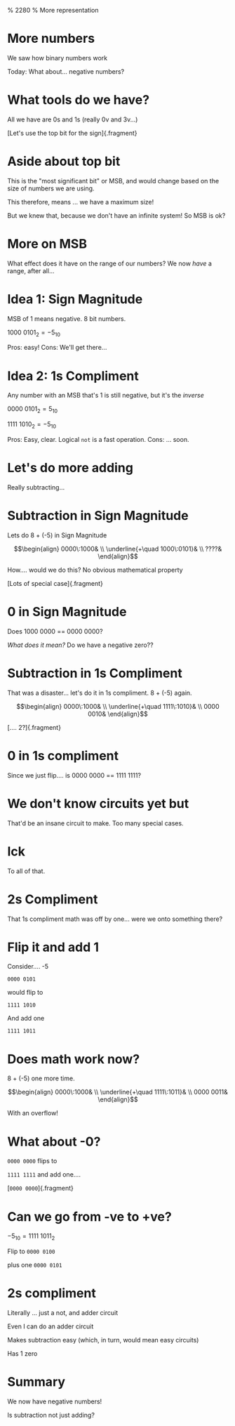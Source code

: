 % 2280
% More representation

# More numbers

We saw how binary numbers work

Today: What about... negative numbers?

# What tools do we have?

All we have are 0s and 1s (really 0v and 3v...)

[Let's use the top bit for the sign]{.fragment}

# Aside about top bit

This is the "most significant bit" or MSB, and
would change based on the size of numbers we are using.

This therefore, means ... we have a maximum size!

But we knew that, because we don't have an infinite system! So MSB is ok?

# More on MSB

What effect does it have on the range of our numbers? We now *have* a range, after all...

# Idea 1: Sign Magnitude

MSB of 1 means negative. 8 bit numbers.

$1000\:0101_2 = -5_{10}$

Pros: easy! Cons: We'll get there...

# Idea 2: 1s Compliment

Any number with an MSB that's 1 is still negative, but it's the *inverse*

$0000\:0101_2 = 5_{10}$

$1111\:1010_2 = -5_{10}$

Pros: Easy, clear. Logical `not` is a fast operation. Cons: ... soon.

# Let's do more adding

Really subtracting...

# Subtraction in Sign Magnitude

Lets do 8 + (-5) in Sign Magnitude

$$\begin{align}
0000\:1000& \\
\underline{+\quad 1000\:0101}& \\
????&
\end{align}$$

How.... would we do this? No obvious mathematical property

[Lots of special case]{.fragment}

# 0 in Sign Magnitude

Does 1000 0000 == 0000 0000?

*What does it mean?* Do we have a negative zero??

# Subtraction in 1s Compliment

That was a disaster... let's do it in 1s compliment. 8 + (-5) again.

$$\begin{align}
0000\:1000& \\
\underline{+\quad 1111\:1010}& \\
0000 0010&
\end{align}$$

[.... 2?]{.fragment}

# 0 in 1s compliment

Since we just flip.... is 0000 0000 == 1111 1111?

# We don't know circuits yet but

That'd be an insane circuit to make. Too many special cases.

# Ick

To all of that.

# 2s Compliment

That 1s compliment math was off by one... were we onto something there?

# Flip it and add 1

Consider.... -5

`0000 0101`

would flip to

`1111 1010`

And add one

`1111 1011`

# Does math work now?

 8 + (-5) one more time.

$$\begin{align}
0000\:1000& \\
\underline{+\quad 1111\:1011}& \\
0000 0011&
\end{align}$$

With an overflow!

# What about -0?

`0000 0000` flips to 

`1111 1111` and add one....

[`0000 0000`]{.fragment}

# Can we go from -ve to +ve?

$-5_{10} = 1111\:1011_2$

Flip to `0000 0100`

plus one `0000 0101`

# 2s compliment

<aside class="notes">
Literally ... just a not, and adder circuit

Even I can do an adder circuit
</aside>

Makes subtraction easy (which, in turn, would mean easy circuits)

Has 1 zero

# Summary

We now have negative numbers!

Is subtraction not just adding?
